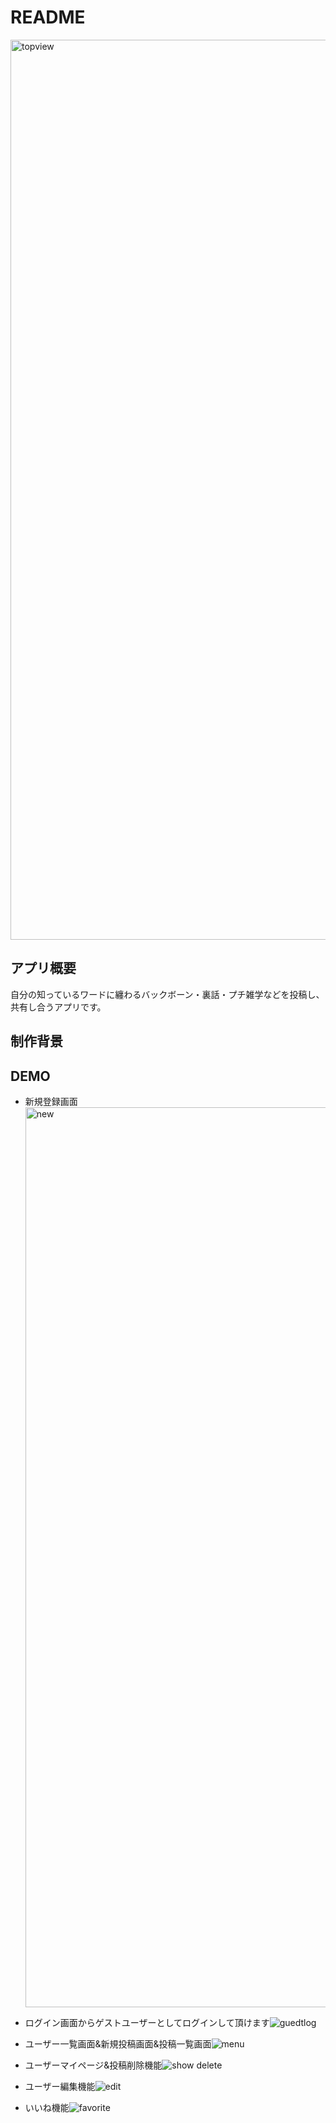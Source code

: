 # README
  <img width="1440" alt="topview" src="https://user-images.githubusercontent.com/67140111/91529519-66cd4d00-e944-11ea-9119-14370a4f6dcb.png">

## アプリ概要
  自分の知っているワードに纏わるバックボーン・裏話・プチ雑学などを投稿し、共有し合うアプリです。

## 制作背景
  
## DEMO
  - 新規登録画面<img width="1440" alt="new" src="https://user-images.githubusercontent.com/67140111/91548465-5dea7480-e960-11ea-9c76-1885723a5894.png">

  - ログイン画面からゲストユーザーとしてログインして頂けます![guedtlog](https://user-images.githubusercontent.com/67140111/91547241-98eba880-e95e-11ea-8ae6-462e187badc6.gif) 
  
  - ユーザー一覧画面&新規投稿画面&投稿一覧画面![menu](https://user-images.githubusercontent.com/67140111/91550792-0ea64300-e964-11ea-921d-fc6b6619fbac.gif)
  
  - ユーザーマイページ&投稿削除機能![show delete](https://user-images.githubusercontent.com/67140111/91579390-7f5e5700-e986-11ea-9714-0bbae4ac274f.gif)
  
  - ユーザー編集機能![edit](https://user-images.githubusercontent.com/67140111/91583912-cea78600-e98c-11ea-8dc7-a8fa381bc05f.gif)
  
  - いいね機能![favorite](https://user-images.githubusercontent.com/67140111/91585006-740f2980-e98e-11ea-8e83-ac6d5865dbb5.gif)


